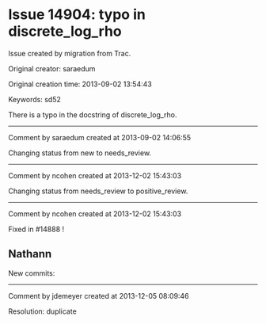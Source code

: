 # Issue 14904: typo in discrete_log_rho

Issue created by migration from Trac.

Original creator: saraedum

Original creation time: 2013-09-02 13:54:43

Keywords: sd52

There is a typo in the docstring of discrete_log_rho.


---

Comment by saraedum created at 2013-09-02 14:06:55

Changing status from new to needs_review.


---

Comment by ncohen created at 2013-12-02 15:43:03

Changing status from needs_review to positive_review.


---

Comment by ncohen created at 2013-12-02 15:43:03

Fixed in #14888 !

Nathann
----
New commits:


---

Comment by jdemeyer created at 2013-12-05 08:09:46

Resolution: duplicate
